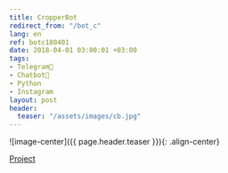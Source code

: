 ```yaml
---
title: CropperBot
redirect_from: "/bot_c"
lang: en
ref: botc180401
date: 2018-04-01 03:00:01 +03:00
tags:
- Telegram💬
- Chatbot🤖
- Python
- Instagram
layout: post
header:
  teaser: "/assets/images/cb.jpg"
---
```


![image-center]({{ page.header.teaser }}){: .align-center}

[Project](https://github.com/akarazeevprojects/CropperBot)
